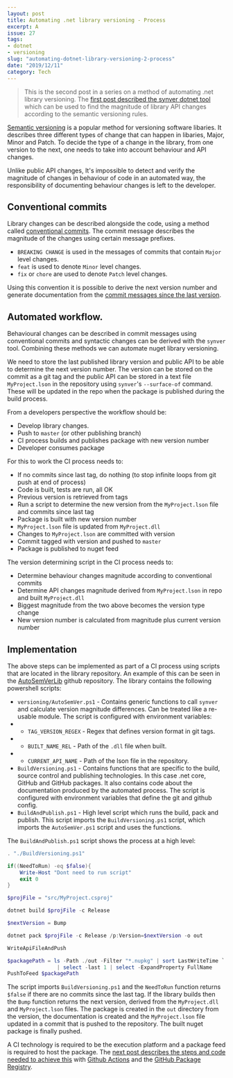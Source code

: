 ```yaml
---
layout: post
title: Automating .net library versioning - Process
excerpt: A 
issue: 27
tags: 
- dotnet
- versioning
slug: "automating-dotnet-library-versioning-2-process"
date: "2019/12/11"
category: Tech
---
```


> This is the second post in a series on a method of automating .net library versioning. The [first post described the synver dotnet tool](/automating-dotnet-library-versioning-synver) which can be used to find the magnitude of library API changes according to the semantic versioning rules. 

[Semantic versioning](https://semver.org/) is a popular method for versioning software libaries. 
It describes three different types of change that can happen in libaries, Major, Minor and Patch. To decide the type of a change in the library, from one version to the next, one needs to take into account behaviour and API changes.

Unlike public API changes, It's impossible to detect and verify the magnitude of changes in behaviour of code in an automated way, the responsibility of documenting behaviour changes is left to the developer. 

## Conventional commits

Library changes can be described alongside the code, using a method called [conventional commits](https://www.conventionalcommits.org/en). The commit message describes the magnitude of the changes using certain message prefixes. 

- `BREAKING CHANGE` is used in the messages of commits that contain `Major` level changes. 
- `feat` is used to denote `Minor` level changes.  
- `fix` or `chore` are used to denote `Patch` level changes.  

Using this convention it is possible to derive the next version number and generate documentation from the [commit messages since the last version](https://github.com/conventional-changelog/standard-version). 

## Automated workflow.

Behavioural changes can be described in commit messages using conventional commits and syntactic changes can be derived with the `synver` tool. Combining these methods we can automate nuget library versioning. 


We need to store the last published library version and public API to be able to determine the next version number.
The version can be stored on the commit as a git tag and the public API can be stored in a text file `MyProject.lson` in the repository using `synver`'s `--surface-of` command. These will be updated in the repo when the package is published during the build process.

From a developers perspective the workflow should be:

- Develop library changes.
- Push to `master` (or other publishing branch)
- CI process builds and publishes package with new version number
- Developer consumes package


For this to work the CI process needs to:

- If no commits since last tag, do nothing (to stop infinite loops from git push at end of process)
- Code is built, tests are run, all OK
- Previous version is retrieved from tags
- Run a script to determine the new version from the `MyProject.lson` file and commits since last tag
- Package is built with new version number
- `MyProject.lson` file is updated from `MyProject.dll`
- Changes to `MyProject.lson` are committed with version
- Commit tagged with version and pushed to `master`
- Package is published to nuget feed

The version determining script in the CI process needs to:

- Determine behaviour changes magnitude according to conventional commits
- Determine API changes magnitude derived from `MyProject.lson` in repo and built `MyProject.dll`
- Biggest magnitude from the two above becomes the version type change
- New version number is calculated from magnitude plus current version number


## Implementation

The above steps can be implemented as part of a CI process using scripts that are located in the library repository. An example of this can be seen in the [AutoSemVerLib](https://github.com/chestercodes/AutoSemVerLib) github repository. The library contains the following powershell scripts:

- `versioning/AutoSemVer.ps1` - Contains generic functions to call `synver` and calculate version magnitude differences. Can be treated like a re-usable module. The script is configured with environment variables:
- - `TAG_VERSION_REGEX` - Regex that defines version format in git tags.
- - `BUILT_NAME_REL` - Path of the `.dll` file when built.
- - `CURRENT_API_NAME` - Path of the lson file in the repository.
- `BuildVersioning.ps1` - Contains functions that are specific to the build, source control and publishing technologies. In this case .net core, GitHub and GitHub packages. It also contains code about the documentation produced by the automated process. The script is configured with environment variables that define the git and github config.
- `BuildAndPublish.ps1` - High level script which runs the build, pack and publish. This script imports the `BuildVersioning.ps1` script, which imports the `AutoSemVer.ps1` script and uses the functions.


The `BuildAndPublish.ps1` script shows the process at a high level:

``` powershell
. "./BuildVersioning.ps1"

if((NeedToRun) -eq $false){
    Write-Host "Dont need to run script"
    exit 0
}

$projFile = "src/MyProject.csproj"

dotnet build $projFile -c Release 

$nextVersion = Bump

dotnet pack $projFile -c Release /p:Version=$nextVersion -o out

WriteApiFileAndPush

$packagePath = ls -Path ./out -Filter "*.nupkg" | sort LastWriteTime `
                | select -last 1 | select -ExpandProperty FullName
PushToFeed $packagePath
```

The script imports `BuildVersioning.ps1` and the `NeedToRun` function returns `$false` if there are no commits since the last tag. If the library builds then the `Bump` function returns the next version, derived from the `MyProject.dll` and `MyProject.lson` files. The package is created in the `out` directory from the version, the documentation is created and the `MyProject.lson` file updated in a commit that is pushed to the repository. The built nuget package is finally pushed.

A CI technology is required to be the execution platform and a package feed is required to host the package. The [next post describes the steps and code needed to achieve this](/automating-dotnet-library-versioning-3-github) with [Github Actions](https://github.com/features/actions) and the [GitHub Package Registry](https://github.com/features/packages).